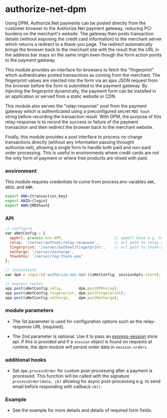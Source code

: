 # authorize-net-dpm

Using DPM, Authorize.Net payments can be posted directly from the customer browser to the Authorize.Net payment gateway, reducing PCI burdens on the merchant's website. The gateway then posts transaction details (without exposing the credit card information) to the merchant server which returns a redirect to a thank-you page. The redirect automatically brings the browser back to the merchant site with the result that the URL in the address bar stays on the same origin even though the form action points to the payment gateway.

This module provides an interface for browsers to fetch the "fingerprint" which authenticates posted transactions as coming from the merchant. The fingerprint values are injected into the form via an ajax JSON request from the browser before the form is submitted to the payment gateway. By injecting the fingerprint dynamically, the payment form can be installed in an application or served from a static website or CDN.

This module also serves the "relay-response" post from the payment gateway which is authenticated using a preconfigured secret `MD5 hash` string before recording the transaction result. With DPM, the purpose of this relay-response is to record the success or failure of the payment transaction and then redirect the browser back to the merchant website.

Finally, this module provides a post interface to process no-charge transactions directly (without any information passing throught authorize.net),  allowing a single form to handle both paid and non-paid order processing. This is useful in environments where credit cards are not the only form of payment or where free products are mixed with paid.

### environment
This module requires credentials to come from process.env varables `ANK`, `ANID`, and `ANM`.

```sh
export ANK={transaction_key}
export ANID={login}
export ANM={MD5hash}
```

### API

```javascript
// configure
var aNetConfig = {
  appUrl: process.env.APP,                       // appUrl base e.g. https://example.com
  relay: '/server/authnet/relay-response',       // url path to relay response
  fingerprint: '/server/authnet/fingerprint',    // url path to thank-you page
  noCharge: '/server/nocharge',
  thankYou: '/server/reg-thank-you'
};

// instantiate
var dpm = require('authorize-net-dpm')(aNetConfig, sessionOpts.store);

// express routes
app.post(aNetConfig.relay,       dpm.postDPMrelay);
app.post(aNetConfig.fingerprint, dpm.postFingerprint);
app.post(aNetConfig.noCharge,    dpm.postNoCharge);

```

### module parameters

- The 1st parameter is used for configuration options such as the relay-response URL (required). 

- The 2nd parameter is optional. Use it to pass an [express-session](https://github.com/expressjs/session#compatible-session-stores) store api. If this is provided and if a `session` object is found on requests at runtime, the dpm module will persist order data in `session.orders`

### additional hooks

- Set `dpm.processOrder` for custom post-processing after a payment is processed. This function will be called with the signature `processOrder(data, cb)` allowing for async post-processing e.g. to send email before responding with callback `cb()`.




### Example
- See the example for more details and details of required form fields.
